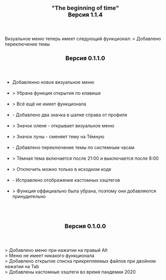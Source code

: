 <header><h3 style="color: black; font-size: 18px; margin-bottom: 0"><a style="font-weight: bold">"The beginning of time"</a></br> Версия 1.1.4</h3></header>
Визуальное меню теперь имеет следующий функционал:
> Добавлено переключение темы

<header><h3 style="color: black; font-size: 18px; margin-bottom: 0">Версия 0.1.1.0</h3></header>
<ul>
<li>Добавленно новое визуальное меню</li><br/>
  <li>> Убрана функция открытия по клавише</li><br/>
<li>> Всё ещё не имеет функционала</li><br/>
<li>- Добавлено два значка в шапке справа от профиля</li><br/>
<li>> Значок оленя - открывает визуальное меню</li><br/>
<li>> Значок луны - сменяет тему на Тёмную</li><br/>
<li>- Добавлено переключение темы по системным часам</li><br/>
<li>> Тёмная тема включается после 21:00 и выключается после 8:00</li><br/>
<li>> Отключить можно только в исходном коде</li><br/>
<li>- Исправлено отображение кастомных хэштегов</li><br/>
<li>> Функция оффициально была убрана, поэтому они добавляются принудительно</li><br/>
</ul>
<br/>  
<header><h3 style="color: black; font-size:18px; margin-bottom: 0">Версия 0.1.0.0</h3></header>
> Добавлено меню при нажатии на правый Alt<br/>
> Меню не имеет никакого функционала<br/>
> Добавлено открытие списка прикрепляемых файлов при двойном нажатии на Tab<br/>
> Добавлены кастомные хэштеги во время пандемии 2020<br/>

